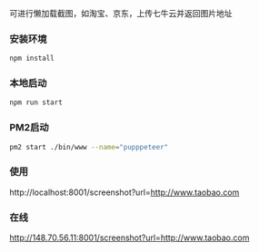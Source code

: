 可进行懒加载截图，如淘宝、京东，上传七牛云并返回图片地址

### 安装环境
``` bash
npm install
```

### 本地启动
``` bash
npm run start
```

### PM2启动
``` bash
pm2 start ./bin/www --name="pupppeteer"
```

### 使用
http://localhost:8001/screenshot?url=http://www.taobao.com

### 在线
http://148.70.56.11:8001/screenshot?url=http://www.taobao.com